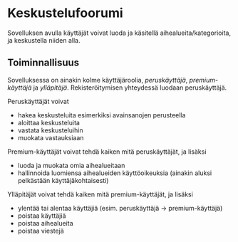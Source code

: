 # Keskustelufoorumi
Sovelluksen avulla käyttäjät voivat luoda ja käsitellä aihealueita/kategorioita, ja keskustella niiden alla. 

## Toiminnallisuus
Sovelluksessa on ainakin kolme käyttäjäroolia, _peruskäyttäjä_, _premium-käyttäjä_ ja _ylläpitäjä_. Rekisteröitymisen yhteydessä luodaan peruskäyttäjä.

Peruskäyttäjät voivat
- hakea keskusteluita esimerkiksi avainsanojen perusteella
- aloittaa keskusteluita
- vastata keskusteluihin
- muokata vastauksiaan

Premium-käyttäjät voivat tehdä kaiken mitä peruskäyttäjät, ja lisäksi
- luoda ja muokata omia aihealueitaan
- hallinnoida luomiensa aihealueiden käyttöoikeuksia (ainakin aluksi pelkästään käyttäjäkohtaisesti)

Ylläpitäjät voivat tehdä kaiken mitä premium-käyttäjät, ja lisäksi
- ylentää tai alentaa käyttäjiä (esim. peruskäyttäjä -> premium-käyttäjä)
- poistaa käyttäjiä
- poistaa aihealueita
- poistaa viestejä
